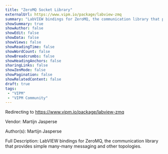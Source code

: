 ```yaml
---
title: "ZeroMQ Socket Library"
externalUrl: https://www.vipm.io/package/labview-zmq
summary: "LabVIEW bindings for ZeroMQ, the communication library that provides simple many-many messaging and other topologies.."
showSummary: true
showAuthor: false
showEdit: false
showData: false
showViews: false
showReadingTime: false
showWordCount: false
showBreadcrumbs: false
showHeadingAnchors: false
sharingLinks: false
showZenMode: false
showPagination: false
showRelatedContent: false
draft: true
tags:
 - "VIPM"
 - "VIPM Community"
---
```


Redirecting to https://www.vipm.io/package/labview-zmq

Vendor: Martijn Jasperse

Author(s): Martijn Jasperse
 
Full Description:
LabVIEW bindings for ZeroMQ, the communication library that provides simple many-many messaging and other topologies.
